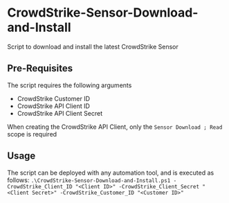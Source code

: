 # CrowdStrike-Sensor-Download-and-Install
Script to download and install the latest CrowdStrike Sensor

## Pre-Requisites
The script requires the following arguments
- CrowdStrike Customer ID
- CrowdStrike API Client ID
- CrowdStrike API Client Secret

When creating the CrowdStrike API Client, only the `Sensor Download ; Read` scope is required

## Usage
The script can be deployed with any automation tool, and is executed as follows:
`.\CrowdStrike-Sensor-Download-and-Install.ps1 -CrowdStrike_Client_ID "<Client ID>" -CrowdStrike_Client_Secret "<Client Secret>" -CrowdStrike_Customer_ID "<Customer ID>"`
